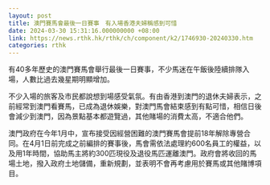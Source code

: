```yaml
---
layout: post
title: 澳門賽馬會最後一日賽事　有入場香港夫婦稱感到可惜
date: 2024-03-30 15:31:16.000000000 +08:00
link: https://news.rthk.hk/rthk/ch/component/k2/1746930-20240330.htm
categories: rthk
---
```


有40多年歷史的澳門賽馬會舉行最後一日賽事，不少馬迷在午飯後陸續排隊入場，人數比過去幾星期明顯增加。

不少入場的旅客及市民都說想到場感受氣氛。有由香港到澳門的退休夫婦表示，之前經常到澳門看賽馬，已成為退休娛樂，對澳門馬會結束感到有點可惜，相信日後會減少到澳門，因為景點基本都遊覽過，其他賭場的消費太高，不適合他們。

澳門政府在今年1月中，宣布接受因經營困難的澳門賽馬會提前18年解除專營合同。在4月1日前完成之前編排的賽事後，馬會需依法處理約600名員工的權益，以及用1年時間，協助馬主將約300匹現役及退役馬匹運離澳門。政府會將收回的馬場土地，撥入政府土地儲備，重新規劃，並表明不會再考慮用於賽馬或其他賭博項目。

